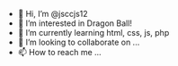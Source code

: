 - 👋 Hi, I’m @jsccjs12
- 👀 I’m interested in Dragon Ball!
- 🌱 I’m currently learning html, css, js, php
- 💞️ I’m looking to collaborate on ...
- 📫 How to reach me ...

<!---
jsccjs12/jsccjs12 is a ✨ special ✨ repository because its `README.md` (this file) appears on your GitHub profile.
You can click the Preview link to take a look at your changes.
--->
